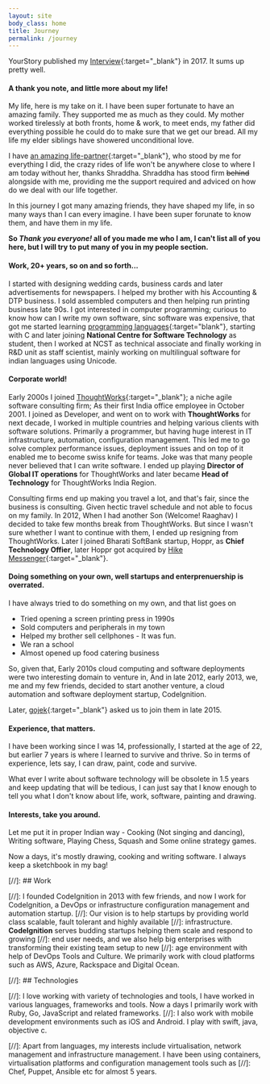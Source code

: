 ```yaml
---
layout: site
body_class: home
title: Journey
permalink: /journey
---
```


YourStory published my [Interview](https://yourstory.com/2017/05/techie-tuesdays-ajey-gore){:target="_blank"} in 2017. It sums up pretty well.

#### A thank you note, and little more about my life!

My life, here is my take on it. I have been super fortunate to have an amazing family. They supported me as much as they could.  My mother worked tirelessly at both fronts, home & work, to meet ends, my father did everything possible he could do to make sure that we get our bread.  All my life my elder siblings have showered unconditional love.

I have [an amazing life-partner](https://twitter.com/shraddhagore){:target="_blank"}, who stood by me for everything I did, the crazy rides of life won't be anywhere close to where I am today without her, thanks Shraddha. Shraddha has stood firm ~~behind~~ alongside with me, providing me the support required and adviced on how do we deal with our life together.

In this journey I got many amazing friends, they have shaped my life, in so many ways than I can every imagine. I have been super forunate to know them, and have them in my life.

**So _Thank you everyone!_ all of you made me who I am, I can't list all of you here, but I will try to put many of you in my people section.**

#### Work, 20+ years, so on and so forth...

I started with designing wedding cards, business cards and later advertisements for newspapers. I helped my brother with his Accounting & DTP business. I sold assembled computers and then helping run printing business late 90s. I got interested in computer programming; curious to know how can I write my own software, sinc software was expensive, that got me started learning [programming languages](https://en.wikipedia.org/wiki/Programming_language){:target="blank"}, starting with C and later joining **National Centre for Software Technology** as student, then I worked at NCST as technical associate and finally working in R&D unit as staff scientist, mainly working on multilingual software for indian languages using Unicode.

#### Corporate world!

Early 2000s I joined [ThoughtWorks](https://thoughtworks.com){:target="_blank"}; a niche agile software consulting firm; As their first India office employee in October 2001. I joined as Developer, and went on to work with **ThoughtWorks** for next decade, I worked in multiple countries and helping various clients with software solutions.  Primarily a programmer, but having huge interest in IT infrastructure, automation,  configuration management. This led me to go solve complex performance issues, deployment issues and on top of it enabled me to become swiss knife for teams. Joke was that many people never believed that I can write software. I ended up playing  **Director of Global IT operations** for ThoughtWorks and later became **Head of Technology** for ThoughtWorks India Region.

Consulting firms end up making you travel a lot, and that's fair, since the business is consulting. Given hectic travel schedule and not able to focus on my family. In 2012, When I had another Son (Welcome! Raaghav) I decided to take few months break from ThoughtWorks. But since I wasn't sure whether I want to continue with them, I ended up resigning from ThoughtWorks. Later I joined Bharati SoftBank startup, Hoppr, as **Chief Technology Offier**, later Hoppr got acquired by [Hike Messenger](https://hike.in/){:target="_blank"}.

#### Doing something on your own, well startups and enterprenuership is overrated.

I have always tried to do something on my own, and that list goes on

- Tried opening a screen printing press in 1990s
- Sold computers and peripherals in my town
- Helped my brother sell cellphones - It was fun.
- We ran a school
- Almost opened up food catering business

So, given that, Early 2010s cloud computing and software deployments were two interesting domain to venture in, And in late 2012, early 2013, we, me and my few friends, decided to start another venture, a cloud automation and software deployment startup, CodeIgnition.

Later, [gojek](https://gojek.com){:target="_blank"} asked us to join them in late 2015.

#### Experience, that matters.

I have been working since I was 14, professionally, I started at the age of 22, but earlier 7 years is where I learned to survive and thrive. 
So in terms of experience, lets say, I can draw, paint, code and survive.

What ever I write about software technology will be obsolete in 1.5 years and keep updating that will be tedious, I can just say that I know enough to tell you what I don't know about
life, work, software, painting and drawing.

#### Interests, take you around.

Let me put it in proper Indian way - Cooking (Not singing and dancing), Writing software, Playing Chess, Squash and Some online strategy games.

Now a days, it's mostly drawing, cooking and writing software. I always keep a sketchbook in my bag!

[//]: ## Work

[//]: I founded CodeIgnition in 2013 with few friends, and now I work for CodeIgnition, a DevOps or infrastructure configuration management and automation startup.
[//]: Our vision is to help startups by providing world class scalable, fault tolerant and highly available 
[//]: infrastructure. **CodeIgnition** serves budding startups helping them scale and respond to growing 
[//]: end user needs, and we also help big enterprises with transforming their existing team setup to new 
[//]: age environment with help of DevOps Tools and Culture. We primarily work with cloud platforms such as AWS, Azure, Rackspace and Digital Ocean.


[//]: ## Technologies

[//]: I love working with variety of technologies and tools, I have worked in various languages, frameworks and tools. Now a days I primarily work with Ruby, Go, JavaScript and related frameworks.
[//]: I also work with mobile development environments such as iOS and Android. I play with swift, java, objective c.

[//]: Apart from languages, my interests include virtualisation, network management and infrastructure management. I have been using containers, virtualisation platforms and configuration management tools such as
[//]: Chef, Puppet, Ansible etc for almost 5 years.


